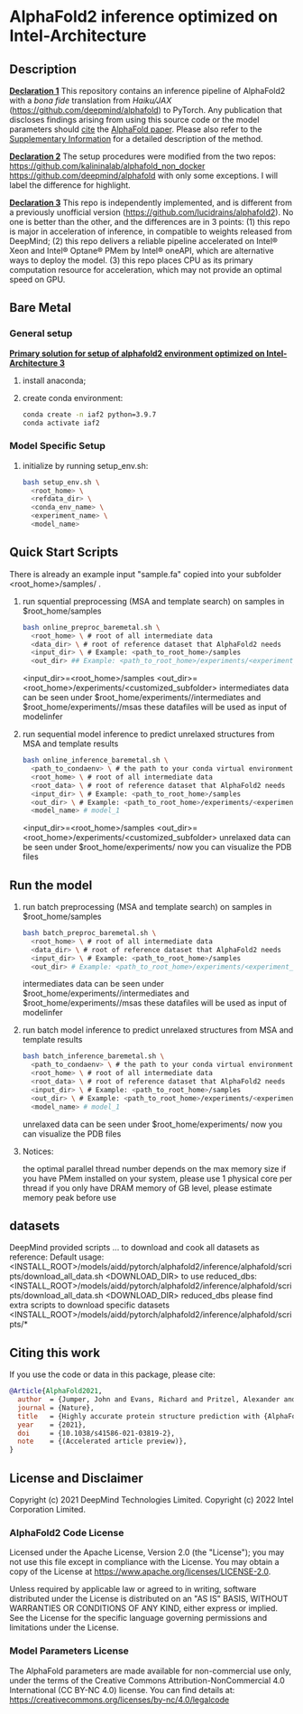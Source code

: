 # AlphaFold2 inference optimized on Intel-Architecture

## Description

<u>**Declaration 1**</u>
This repository contains an inference pipeline of AlphaFold2 with a *bona fide* translation from *Haiku/JAX* (https://github.com/deepmind/alphafold) to PyTorch.
Any publication that discloses findings arising from using this source code or the model parameters should [cite](#citing-this-work) the [AlphaFold paper](https://doi.org/10.1038/s41586-021-03819-2). Please also refer to the [Supplementary Information](https://static-content.springer.com/esm/art%3A10.1038%2Fs41586-021-03819-2/MediaObjects/41586_2021_3819_MOESM1_ESM.pdf) for a detailed description of the method.

<u>**Declaration 2**</u>
The setup procedures were modified from the two repos:
   https://github.com/kalininalab/alphafold_non_docker
   https://github.com/deepmind/alphafold
with only some exceptions. I will label the difference for highlight.

<u>**Declaration 3**</u>
This repo is independently implemented, and is different from a previously unofficial version (https://github.com/lucidrains/alphafold2).
No one is better than the other, and the differences are in 3 points:
(1) this repo is major in acceleration of inference, in compatible to weights released from DeepMind;
(2) this repo delivers a reliable pipeline accelerated on Intel® Xeon and Intel® Optane® PMem by Intel® oneAPI, which are alternative ways to deploy the model.
(3) this repo places CPU as its primary computation resource for acceleration, which may not provide an optimal speed on GPU.

## Bare Metal

### General setup
<u>**Primary solution for setup of alphafold2 environment optimized on Intel-Architecture 3**</u>

1. install anaconda;

1. create conda environment:
   ```bash
   conda create -n iaf2 python=3.9.7
   conda activate iaf2
   ```

### Model Specific Setup

1. initialize by running setup_env.sh:
   ```bash
   bash setup_env.sh \
     <root_home> \
     <refdata_dir> \
     <conda_env_name> \
     <experiment_name> \
     <model_name>
   ```

## Quick Start Scripts

There is already an example input "sample.fa" copied into your subfolder <root_home>/samples/ .

1. run squential preprocessing (MSA and template search) on samples in $root_home/samples

   ```bash
   bash online_preproc_baremetal.sh \
     <root_home> \ # root of all intermediate data
     <data_dir> \ # root of reference dataset that AlphaFold2 needs
     <input_dir> \ # Example: <path_to_root_home>/samples
     <out_dir> ## Example: <path_to_root_home>/experiments/<experiment_name (created in setup)
   ```
   
   <input_dir>=<root_home>/samples
   <out_dir>=<root_home>/experiments/<customized_subfolder>
   intermediates data can be seen under $root_home/experiments/<sample-name>/intermediates and $root_home/experiments/<sample-name>/msas
   these datafiles will be used as input of modelinfer
   
1. run sequential model inference to predict unrelaxed structures from MSA and template results

   ```bash
   bash online_inference_baremetal.sh \
     <path_to_condaenv> \ # the path to your conda virtual environment, e.g. ~/anaconda3/envs/<env_name>
     <root_home> \ # root of all intermediate data
     <root_data> \ # root of reference dataset that AlphaFold2 needs
     <input_dir> \ # Example: <path_to_root_home>/samples
     <out_dir> \ # Example: <path_to_root_home>/experiments/<experiment_name (created in setup)
     <model_name> # model_1
   ```

   <input_dir>=<root_home>/samples
   <out_dir>=<root_home>/experiments/<customized_subfolder>
   unrelaxed data can be seen under $root_home/experiments/<sample-name>
   now you can visualize the PDB files
   
## Run the model

1. run batch preprocessing (MSA and template search) on samples in $root_home/samples

   ```bash
   bash batch_preproc_baremetal.sh \
     <root_home> \ # root of all intermediate data
     <data_dir> \ # root of reference dataset that AlphaFold2 needs
     <input_dir> \ # Example: <path_to_root_home>/samples
     <out_dir> # Example: <path_to_root_home>/experiments/<experiment_name (created in setup)
   ```
   
   intermediates data can be seen under $root_home/experiments/<sample-name>/intermediates and $root_home/experiments/<sample-name>/msas
   these datafiles will be used as input of modelinfer
   
1. run batch model inference to predict unrelaxed structures from MSA and template results

   ```bash
   bash batch_inference_baremetal.sh \
     <path_to_condaenv> \ # the path to your conda virtual environment, e.g. ~/anaconda3/envs/<env_name>
     <root_home> \ # root of all intermediate data
     <root_data> \ # root of reference dataset that AlphaFold2 needs
     <input_dir> \ # Example: <path_to_root_home>/samples
     <out_dir> \ # Example: <path_to_root_home>/experiments/<experiment_name (created in setup)
     <model_name> # model_1
   ```

   unrelaxed data can be seen under $root_home/experiments/<sample-name>
   now you can visualize the PDB files

1. Notices:
   
   the optimal parallel thread number depends on the max memory size
   if you have PMem installed on your system, please use 1 physical core per thread
   if you only have DRAM memory of GB level, please estimate memory peak before use


## datasets
DeepMind provided scripts ... to download and cook all datasets as reference:
Default usage:
  <INSTALL_ROOT>/models/aidd/pytorch/alphafold2/inference/alphafold/scripts/download_all_data.sh <DOWNLOAD_DIR>
to use reduced_dbs:
  <INSTALL_ROOT>/models/aidd/pytorch/alphafold2/inference/alphafold/scripts/download_all_data.sh <DOWNLOAD_DIR> reduced_dbs
please find extra scripts to download specific datasets
  <INSTALL_ROOT>/models/aidd/pytorch/alphafold2/inference/alphafold/scripts/*

## Citing this work

If you use the code or data in this package, please cite:

```bibtex
@Article{AlphaFold2021,
  author  = {Jumper, John and Evans, Richard and Pritzel, Alexander and Green, Tim and Figurnov, Michael and Ronneberger, Olaf and Tunyasuvunakool, Kathryn and Bates, Russ and {\v{Z}}{\'\i}dek, Augustin and Potapenko, Anna and Bridgland, Alex and Meyer, Clemens and Kohl, Simon A A and Ballard, Andrew J and Cowie, Andrew and Romera-Paredes, Bernardino and Nikolov, Stanislav and Jain, Rishub and Adler, Jonas and Back, Trevor and Petersen, Stig and Reiman, David and Clancy, Ellen and Zielinski, Michal and Steinegger, Martin and Pacholska, Michalina and Berghammer, Tamas and Bodenstein, Sebastian and Silver, David and Vinyals, Oriol and Senior, Andrew W and Kavukcuoglu, Koray and Kohli, Pushmeet and Hassabis, Demis},
  journal = {Nature},
  title   = {Highly accurate protein structure prediction with {AlphaFold}},
  year    = {2021},
  doi     = {10.1038/s41586-021-03819-2},
  note    = {(Accelerated article preview)},
}
```

## License and Disclaimer

Copyright (c) 2021 DeepMind Technologies Limited.
Copyright (c) 2022 Intel Corporation Limited.

### AlphaFold2 Code License

Licensed under the Apache License, Version 2.0 (the "License"); you may not use
this file except in compliance with the License. You may obtain a copy of the
License at https://www.apache.org/licenses/LICENSE-2.0.

Unless required by applicable law or agreed to in writing, software distributed
under the License is distributed on an "AS IS" BASIS, WITHOUT WARRANTIES OR
CONDITIONS OF ANY KIND, either express or implied. See the License for the
specific language governing permissions and limitations under the License.

### Model Parameters License

The AlphaFold parameters are made available for non-commercial use only, under
the terms of the Creative Commons Attribution-NonCommercial 4.0 International
(CC BY-NC 4.0) license. You can find details at:
https://creativecommons.org/licenses/by-nc/4.0/legalcode

